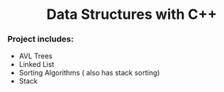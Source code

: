 <div align="center">
<h1> Data Structures with C++</h1>
</div>
<h3>Project includes: </h2>

 - AVL Trees
 - Linked List
 -  Sorting Algorithms ( also has stack sorting)
 -  Stack
 
